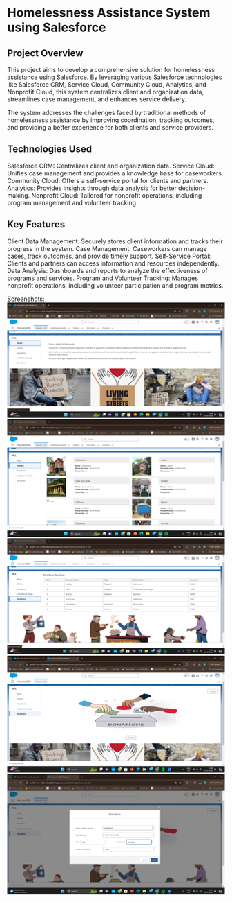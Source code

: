 # Homelessness Assistance System using Salesforce

## Project Overview
This project aims to develop a comprehensive solution for homelessness assistance using Salesforce. By leveraging various Salesforce technologies like Salesforce CRM, Service Cloud, Community Cloud, Analytics, and Nonprofit Cloud, this system centralizes client and organization data, streamlines case management, and enhances service delivery.

The system addresses the challenges faced by traditional methods of homelessness assistance by improving coordination, tracking outcomes, and providing a better experience for both clients and service providers.

## Technologies Used
Salesforce CRM: Centralizes client and organization data.
Service Cloud: Unifies case management and provides a knowledge base for caseworkers.
Community Cloud: Offers a self-service portal for clients and partners.
Analytics: Provides insights through data analysis for better decision-making.
Nonprofit Cloud: Tailored for nonprofit operations, including program management and volunteer tracking


## Key Features
Client Data Management: Securely stores client information and tracks their progress in the system.
Case Management: Caseworkers can manage cases, track outcomes, and provide timely support.
Self-Service Portal: Clients and partners can access information and resources independently.
Data Analysis: Dashboards and reports to analyze the effectiveness of programs and services.
Program and Volunteer Tracking: Manages nonprofit operations, including volunteer participation and program metrics.


Screenshots:
![H4L1 Image](H4L1.png)
![H4L2 Image](H4L2.png)
![H4L3 Image](H4L3.png)
![H4L4 Image](H4L4.png)
![H4L5 Image](H4L5.png)

